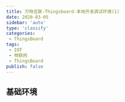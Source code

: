 ```yaml
---
title: 万物互联-Thingsboard-本地开发调试环境(1)
date: 2020-03-05
sidebar: 'auto'
type: 'classify'
categories:
 - ThingsBoard
tags:
 - IOT
 - 物联网
 - ThingsBoard
publish: false
---
```


## 基础环境

